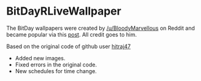 # BitDayRLiveWallpaper

The BitDay wallpapers were created by [/u/BloodyMarvellous](https://www.reddit.com/user/BloodyMarvellous) on Reddit and became popular via this [post](https://www.reddit.com/r/wallpapers/comments/3ybe8x/bitday_a_beautiful_pixel_wallpaper_set_that/). All credit goes to him.

Based on the original code of github user [hitraj47](https://github.com/hitraj47/bit-day-live-wallpaper) 
+ Added new images.
+ Fixed errors in the original code.
+ New schedules for time change.
